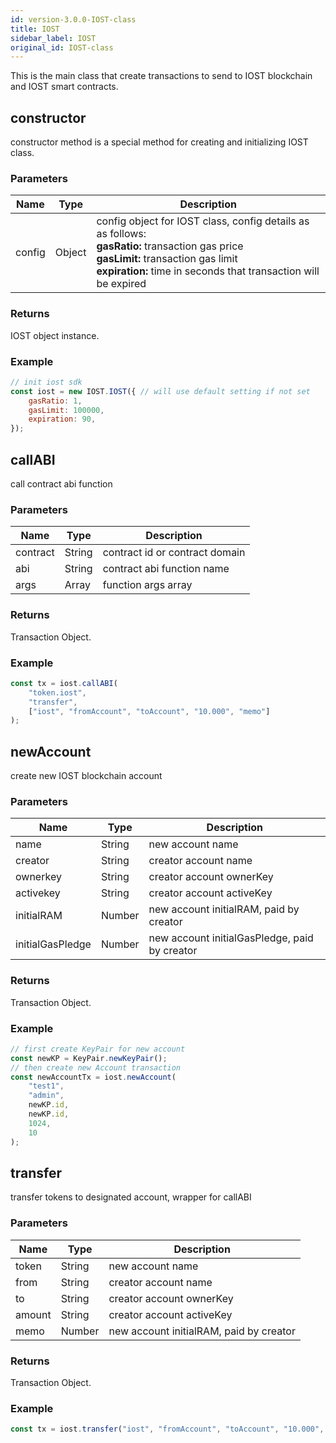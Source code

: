 ```yaml
---
id: version-3.0.0-IOST-class
title: IOST
sidebar_label: IOST
original_id: IOST-class
---
```


This is the main class that create transactions to send to IOST blockchain and IOST smart contracts.
## constructor
constructor method is a special method for creating and initializing IOST class.

### Parameters
Name             |Type       |Description 
----                |--         |--
config |Object         | config object for IOST class, config details as as follows:<br/> <b>gasRatio:</b> transaction gas price <br/> <b>gasLimit:</b> transaction gas limit <br/> <b>expiration:</b> time in seconds that transaction will be expired

### Returns
IOST object instance.

### Example
```javascript
// init iost sdk
const iost = new IOST.IOST({ // will use default setting if not set
    gasRatio: 1,
    gasLimit: 100000,
    expiration: 90,
});
```

## callABI
call contract abi function

### Parameters
Name             |Type       |Description 
----                |--         |--
contract |String         | contract id or contract domain
abi 	 |String 		 | contract abi function name
args	 |Array			 | function args array

### Returns
Transaction Object.

### Example
```javascript
const tx = iost.callABI(
	"token.iost",
	"transfer",
	["iost", "fromAccount", "toAccount", "10.000", "memo"]
);
```

## newAccount
create new IOST blockchain account

### Parameters
Name             |Type       |Description 
----                |--         |--
name 			 |String	| new account name
creator 	 	 |String	| creator account name
ownerkey	 	 |String	| creator account ownerKey
activekey	 	 |String	| creator account activeKey
initialRAM	 	 |Number	| new account initialRAM, paid by creator
initialGasPledge |Number	| new account initialGasPledge, paid by creator

### Returns
Transaction Object.

### Example
```javascript
// first create KeyPair for new account
const newKP = KeyPair.newKeyPair();
// then create new Account transaction
const newAccountTx = iost.newAccount(
    "test1",
    "admin",
    newKP.id,
    newKP.id,
    1024,
    10
);
```

## transfer
transfer tokens to designated account, wrapper for callABI

### Parameters
Name             |Type       |Description 
----                |--         |--
token		|String	| new account name
from 	 	|String	| creator account name
to			|String	| creator account ownerKey
amount	 	|String	| creator account activeKey
memo	 	|Number	| new account initialRAM, paid by creator

### Returns
Transaction Object.

### Example
```javascript
const tx = iost.transfer("iost", "fromAccount", "toAccount", "10.000", "memo");
```
